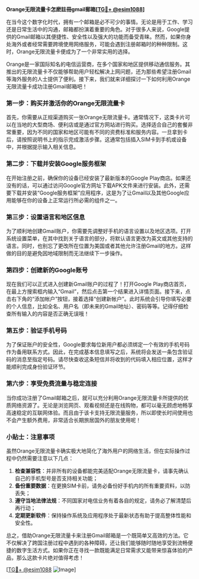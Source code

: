 **Orange无限流量卡怎麽註冊gmail郵箱[[TG💪+ @esim1088](https://t.me/s/esim1088)]**

在当今这个数字化时代，拥有一个邮箱是必不可少的事情。无论是用于工作、学习还是日常生活中的沟通，邮箱都扮演着重要的角色。对于很多人来说，Google提供的Gmail邮箱以其便捷性、安全性以及强大的功能而备受青睐。然而，如果你身处海外或者经常需要跨境使用网络服务，可能会遇到注册邮箱时的种种限制。这时，Orange无限流量卡便成为了一个非常实用的选择。

Orange是一家国际知名的电信运营商，在多个国家和地区提供移动通信服务。其推出的无限流量卡不仅能够帮助用户轻松解决上网问题，还为那些希望注册Gmail等海外服务的人士提供了便利。接下来，我们就来详细探讨一下如何利用Orange无限流量卡成功注册Gmail邮箱吧！

### 第一步：购买并激活你的Orange无限流量卡

首先，你需要从正规渠道购买一张Orange无限流量卡。通常情况下，这类卡片可以在当地的大型商场、便利店或是通过官方网站进行购买。选择适合自己的套餐非常重要，因为不同的国家和地区可能有不同的资费标准和服务内容。一旦拿到卡后，请按照说明书上的指示完成激活步骤。这通常包括插入SIM卡到手机或设备中，并根据提示输入相关信息。

### 第二步：下载并安装Google服务框架

在开始注册之前，确保你的设备已经安装了最新版本的Google Play商店。如果还没有的话，可以通过访问Google官方网址下载APK文件来进行安装。此外，还需要下载并安装“Google服务框架”应用程序，这是为了让Gmail以及其他Google应用能够在你的设备上正常运行所必需的组件之一。

### 第三步：设置语言和地区信息

为了顺利地创建Gmail账户，你需要先调整好手机的语言设置以及地区选项。打开系统设置菜单，在其中找到关于语言的部分，将默认语言更改为英文或其他支持的语言。同时，也别忘了更改所在位置为美国或者其他允许注册Gmail的地方。这样做的目的是避免因地域限制而无法继续下一步操作。

### 第四步：创建新的Google账号

现在我们可以正式进入创建新Gmail账户的过程了！打开Google Play商店首页，在最上方搜索框内输入“Gmail”，然后点击第一个结果进入详情页面。接下来，点击右下角的“添加帐户”按钮，接着选择“创建新帐户”。此时系统会引导你填写必要的个人信息，比如全名、用户名（即未来的Gmail地址）、密码等等。记得仔细检查所有输入的内容是否正确无误哦！

### 第五步：验证手机号码

为了保证账户的安全性，Google要求每位新用户都必须绑定一个有效的手机号码作为备用联系方式。因此，在完成基本信息填写之后，系统将会发送一条包含验证码的消息至指定号码。请尽快查收这条短信并将收到的代码填入相应位置，这样才能顺利完成身份验证环节。

### 第六步：享受免费流量与稳定连接

当你成功注册了Gmail邮箱之后，就可以充分利用Orange无限流量卡所提供的优质网络资源了。无论是浏览网页、观看视频还是在线购物，都可以毫无顾虑地畅享高速稳定的互联网体验。而且由于该卡支持无限流量服务，所以即使长时间使用也不会产生额外费用，非常适合长期旅居国外的朋友使用呢！

### 小贴士：注意事项

虽然Orange无限流量卡确实极大地简化了海外用户的网络生活，但在实际操作过程中仍然需要注意以下几点：

1. **检查兼容性**：并非所有的设备都能完美适配Orange无限流量卡，请事先确认自己的手机型号是否支持相关功能；
2. **备份重要数据**：在更换SIM卡前，请务必备份好手机内的所有重要资料，以防丢失；
3. **遵守当地法律法规**：不同国家对电信业务有着各自的规定，请务必了解清楚后再行动；
4. **定期更新软件**：保持操作系统及应用程序处于最新状态有助于提高整体性能和安全性。

总之，借助Orange无限流量卡来注册Gmail邮箱是一个既简单又高效的方法。它不仅解决了跨国注册过程中遇到的各种障碍，还让我们能够随时随地享受到流畅便捷的数字生活方式。如果你正在寻找一款既能满足日常需求又能带来惊喜体验的产品，那么这款卡片绝对值得考虑！

[[TG💪+ @esim1088](https://t.me/s/esim1088) ![Image](https://i.postimg.cc/4NQfJmqS/Snipaste-2025-05-13-00-14-12.png)]